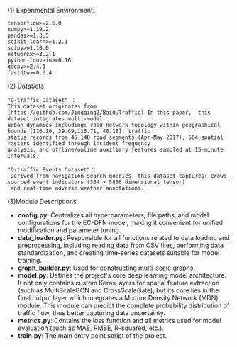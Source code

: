 (1) Experimental Environment:

```
tensorflow>=2.6.0
numpy>=1.19.2
pandas>=1.3.5
scikit-learn>=1.2.1
scipy>=1.10.0
networkx>=3.2.1
python-louvain>=0.16
geopy>=2.4.1
fastdtw>=0.3.4

```

(2) DataSets

    "Q-traffic Dataset" ：
    This dataset originates from (https://github.com/JingqingZ/BaiduTraffic) In this paper,  this dataset integrates multi-modal
    urban dynamics including: road network topology within geographical bounds [116.10, 39.69,116.71, 40.18], traffic 
    status records from 45,148 road segments (Apr-May 2017), 564 spatial rasters identified through incident frequency
    analysis, and offline/online auxiliary features sampled at 15-minute intervals.
  
    "Q-traffic Events Dataset"：
     Derived from navigation search queries, this dataset captures: crowd-sourced event indicators (564 × 5856 dimensional tensor) 
     and real-time adverse weather annotations.

(3)Module Descriptions

* **config.py**: Centralizes all hyperparameters, file paths, and model configurations for the EC-DFN model, making it convenient for unified modification and parameter tuning.
* **data_loader.py**: Responsible for all functions related to data loading and preprocessing, including reading data from CSV files, performing data standardization, and creating time-series datasets suitable for model training.
* **graph_builder.py**: Used for constructing multi-scale graphs.
* **model.py**: Defines the project's core deep learning model architecture. It not only contains custom Keras layers for spatial feature extraction (such as MultiScaleGCN and CrossScaleGate), but its core lies in the final output layer which integrates a Mixture Density Network (MDN) module. This module can predict the complete probability distribution of traffic flow, thus better capturing data uncertainty.
* **metrics.py**: Contains the loss function and all metrics used for model evaluation (such as MAE, RMSE, R-squared, etc.).
* **train.py**: The main entry point script of the project.
